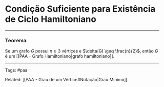 
# Condição Suficiente para Existência de Ciclo Hamiltoniano

---

### Teorema

Se um grafo $G$ possui $n \geq 3$ vértices e $\delta(G) \geq \frac{n}{2}$, então $G$ é um [[PAA - Grafo Hamiltoniano|grafo hamiltoniano]]. 


---

Tags: #paa

Related: [[PAA - Grau de um Vértice#Notação|Grau Mínimo]]